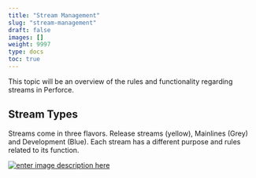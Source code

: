 ```yaml
---
title: "Stream Management"
slug: "stream-management"
draft: false
images: []
weight: 9997
type: docs
toc: true
---
```


This topic will be an overview of the rules and functionality regarding streams in Perforce.

## Stream Types
Streams come in three flavors.  Release streams (yellow), Mainlines (Grey) and Development (Blue).  Each stream has a different purpose and rules related to its function.

[![enter image description here][1]][1]


  [1]: https://i.stack.imgur.com/gy4hh.png

